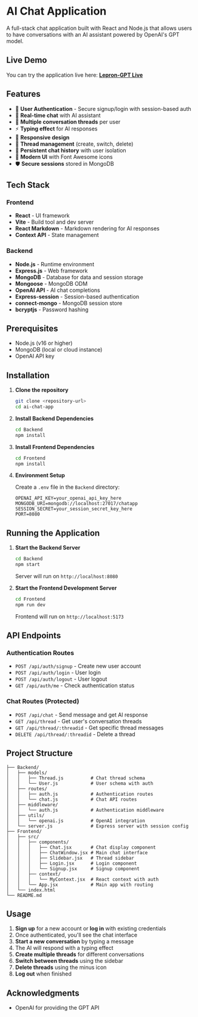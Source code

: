 # AI Chat Application

A full-stack chat application built with React and Node.js that allows users to have conversations with an AI assistant powered by OpenAI's GPT model.

## Live Demo

You can try the application live here: **[Lepron-GPT Live](https://lepron-gpt-with-auth-frontend.onrender.com)**

## Features

- 🔐 **User Authentication** - Secure signup/login with session-based auth
- 💬 **Real-time chat** with AI assistant
- 📝 **Multiple conversation threads** per user
- ⚡ **Typing effect** for AI responses
- 📱 **Responsive design**
- 🔄 **Thread management** (create, switch, delete)
- 💾 **Persistent chat history** with user isolation
- 🎨 **Modern UI** with Font Awesome icons
- 🛡️ **Secure sessions** stored in MongoDB

## Tech Stack

### Frontend
- **React** - UI framework
- **Vite** - Build tool and dev server
- **React Markdown** - Markdown rendering for AI responses
- **Context API** - State management

### Backend
- **Node.js** - Runtime environment
- **Express.js** - Web framework
- **MongoDB** - Database for data and session storage
- **Mongoose** - MongoDB ODM
- **OpenAI API** - AI chat completions
- **Express-session** - Session-based authentication
- **connect-mongo** - MongoDB session store
- **bcryptjs** - Password hashing

## Prerequisites

- Node.js (v16 or higher)
- MongoDB (local or cloud instance)
- OpenAI API key

## Installation

1. **Clone the repository**
   ```bash
   git clone <repository-url>
   cd ai-chat-app
   ```

2. **Install Backend Dependencies**
   ```bash
   cd Backend
   npm install
   ```

3. **Install Frontend Dependencies**
   ```bash
   cd Frontend
   npm install
   ```

4. **Environment Setup**

   Create a `.env` file in the `Backend` directory:
   ```env
   OPENAI_API_KEY=your_openai_api_key_here
   MONGODB_URI=mongodb://localhost:27017/chatapp
   SESSION_SECRET=your_session_secret_key_here
   PORT=8080
   ```

## Running the Application

1. **Start the Backend Server**
   ```bash
   cd Backend
   npm start
   ```
   Server will run on `http://localhost:8080`

2. **Start the Frontend Development Server**
   ```bash
   cd Frontend
   npm run dev
   ```
   Frontend will run on `http://localhost:5173`

## API Endpoints

### Authentication Routes
- `POST /api/auth/signup` - Create new user account
- `POST /api/auth/login` - User login
- `POST /api/auth/logout` - User logout
- `GET /api/auth/me` - Check authentication status

### Chat Routes (Protected)
- `POST /api/chat` - Send message and get AI response
- `GET /api/thread` - Get user's conversation threads
- `GET /api/thread/:threadid` - Get specific thread messages
- `DELETE /api/thread/:threadid` - Delete a thread

## Project Structure

```
├── Backend/
│   ├── models/
│   │   ├── Thread.js          # Chat thread schema
│   │   └── User.js            # User schema with auth
│   ├── routes/
│   │   ├── auth.js            # Authentication routes
│   │   └── chat.js            # Chat API routes
│   ├── middleware/
│   │   └── auth.js            # Authentication middleware
│   ├── utils/
│   │   └── openai.js          # OpenAI integration
│   └── server.js              # Express server with session config
├── Frontend/
│   ├── src/
│   │   ├── components/
│   │   │   ├── Chat.jsx       # Chat display component
│   │   │   ├── ChatWindow.jsx # Main chat interface
│   │   │   ├── Slidebar.jsx   # Thread sidebar
│   │   │   ├── Login.jsx      # Login component
│   │   │   └── Signup.jsx     # Signup component
│   │   ├── context/
│   │   │   └── MyContext.jsx  # React context with auth
│   │   └── App.jsx            # Main app with routing
│   └── index.html
└── README.md
```

## Usage

1. **Sign up** for a new account or **log in** with existing credentials
2. Once authenticated, you'll see the chat interface
3. **Start a new conversation** by typing a message
4. The AI will respond with a typing effect
5. **Create multiple threads** for different conversations
6. **Switch between threads** using the sidebar
7. **Delete threads** using the minus icon
8. **Log out** when finished


## Acknowledgments

- OpenAI for providing the GPT API